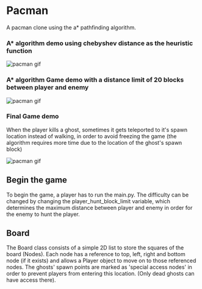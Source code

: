 # Pacman
A pacman clone using the a* pathfinding algorithm.

### A* algorithm demo using chebyshev distance as the heuristic function
![pacman gif](https://media.giphy.com/media/m6qJDrfZLyhyv8HdIF/giphy.gif)


### A* algorithm Game demo with a distance limit of 20 blocks between player and enemy
![pacman gif](https://media.giphy.com/media/R8RYmgGBE4Ihruvej9/giphy.gif)

### Final Game demo
When the player kills a ghost, sometimes it gets teleported to it's spawn location instead of walking, in order to avoid freezing the game (the algorithm requires more time due to the location of the ghost's spawn block)

![pacman gif](https://media.giphy.com/media/Vz4u0ckCJuFJ0RpHYi/giphy.gif)

## Begin the game

To begin the game, a player has to run the main.py. The difficulty can be changed by changing the player_hunt_block_limit variable, which determines the maximum distance between player and enemy in order for the enemy to hunt the player.

## Board

The Board class consists of a simple 2D list to store the squares of the board (Nodes). Each node has a reference to top, left, right and bottom node (if it exists) and allows a Player object to move on to those referenced nodes. The ghosts' spawn points are marked as 'special access nodes' in order to prevent players from entering this location. (Only dead ghosts can have access there).

